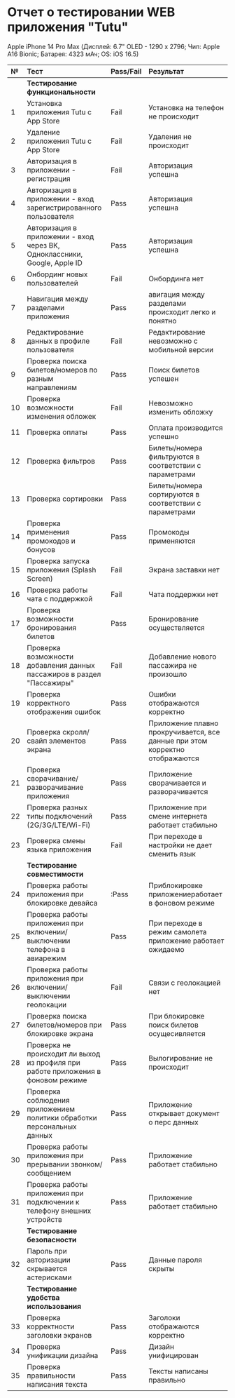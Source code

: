 # Отчет о тестировании WEB приложения "Tutu"
Apple iPhone 14 Pro Max (Дисплей: 6.7" OLED - 1290 x 2796; Чип: Apple A16 Bionic;
Батарея: 4323 мАч; OS: iOS 16.5)

№|Тест|Pass/Fail|Результат|
|:--|:--|:--|:--|
||**Тестирование функциональности**|||
|1|Установка приложения Tutu  с App Store|Fail|Установка на телефон не происходит|
|2|Удаление приложения Tutu  с App Store|Fail|Удаления не происходит|
|3|Авторизация в приложении - регистрация|Fail|Авторизация успешна|
|4|Авторизация в приложении - вход зарегистрированного пользователя|Pass|Авторизация успешна|
|5|Авторизация в приложении - вход через  ВК, Одноклассники, Google, Apple ID|Pass|Авторизация успешна|
|6|Онбординг новых пользователей|Fail|Онбординга нет|
|7|Навигация между разделами приложения|Pass|авигация между разделами происходит  легко и понятно|
|8|Редактирование данных в профиле пользователя|Fail|Редактирование невозможно с мобильной версии|
|9|Проверка поиска билетов/номеров по разным направлениям|Pass|Поиск билетов успешен|
|10|Проверка возможности изменения обложек|Fail|Невозможно изменить обложку|
|11|Проверка оплаты|Pass|Оплата производится успешно|
|12|Проверка фильтров|Pass|Билеты/номера фильтруются в соответствии с параметрами|
|13|Проверка сортировки |Pass|Билеты/номера сортируются в соответствии с параметрами|
|14|Проверка применения промокодов и бонусов|Pass|Промокоды применяются|
|15|Проверка запуска приложения (Splash Screen)|Fail|Экрана заставки нет|
|16|Проверка работы чата с поддержкой|Fail|Чата поддержки нет|
|17|Проверка возможности бронирования билетов|Pass|Бронирование осуществляется|
|18|Проверка возможности добавления данных пассажиров в раздел "Пассажиры"|Fail|Добавление нового пассажира не произошло|
|19|Проверка корректного отображения ошибок|Pass|Ошибки отображаются корректно|
|20|Проверка скролл/свайп элементов экрана|Pass|Приложение плавно прокручивается, все данные при этом корректно отображаются|
|21|Проверка сворачивание/разворачивание приложения|Pass|Приложение сворачивается и разворачивается|
|22|Проверка разных типы подключений (2G/3G/LTE/Wi-Fi)|Pass|Приложение при смене интернета работает стабильно|
|23|Проверка смены языка приложения|Fail|При переходе в настройки не дает сменить язык|
||**Тестирование совместимости**|||
|24|Проверка работы приложения при блокировке девайса|:Pass|Приблокировке приложениеработает в фоновом режиме|
|25|Проверка работы приложения при включении/выключении телефона в авиарежим|Pass|При переходе в режим самолета приложение работает ожидаемо|
|26|Проверка работы приложения при включении/выключении геолокации|Fail|Связи с геолокацией нет|
|27|Проверка поиска билетов/номеров при блокировке экрана|Pass|При блокировке поиск билетов осущесивляется|
|28|Проверка не происходит ли выход из профиля при работе приложения в фоновом режиме |Pass|Вылогирование не происходит|
|29|Проверка соблюдения приложением политики обработки персональных данных|Pass|Приложение открывает документ о перс данных |
|30|Проверка работы приложения при прерывании звонком/сообщением|Pass|Приложение работает стабильно|
|31|Проверка работы приложения при подключении к телефону внешних устройств|Pass|Приложение работает стабильно|
||**Тестирование  безопасности**|||
|32|Пароль  при авторизации  скрывается астерисками|Pass|Данные пароля скрыты|
||**Тестирование удобства использования**|||
|33|Проверка корректности заголовки экранов|Pass|Заголоки отображаются корректно|
|34|Проверка унификации дизайна|Pass|Дизайн унифицирован|
|35|Проверка правильности написания текста|Pass|Тексты написаны правильно|